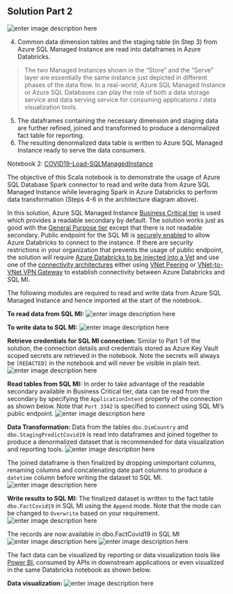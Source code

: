 ## Solution Part 2
![enter image description here](https://github.com/mokabiru/databrickssqlmi/raw/master/media/Solution%20Architecture%20Numbered%20.jpg)

4. Common data dimension tables and the staging table (in Step 3) from Azure SQL Managed Instance are read into dataframes in Azure Databricks.
> The two Managed Instances shown in the “Store” and the “Serve” layer are essentially the same instance just depicted in different phases of the data flow. In a real-world, Azure SQL Managed Instance or Azure SQL Databases can play the role of both a data storage service and data serving service for consuming applications / data visualization tools.
5. The dataframes containing the necessary dimension and staging data are further refined, joined and transformed to produce a denormalized fact table for reporting.
6. The resulting denormalized data table is written to Azure SQL Managed Instance ready to serve the data consumers.

Notebook 2: [COVID19-Load-SQLManagedInstance](https://github.com/mokabiru/databrickssqlmi/blob/master/DatabricksNotebooks/COVID19-Load-SQLManagedInstance.dbc)

The objective of this Scala notebook is to demonstrate the usage of Azure SQL Database Spark connector to read and write data from Azure SQL Managed Instance while leveraging Spark in Azure Databricks to perform data transformation (Steps 4-6 in the architecture diagram above).

In this solution, Azure SQL Managed Instance [Business Critical tier](https://docs.microsoft.com/en-us/azure/azure-sql/managed-instance/sql-managed-instance-paas-overview#business-critical-service-tier) is used which provides a readable secondary by default. The solution works just as good with the [General Purpose tier](https://docs.microsoft.com/en-us/azure/azure-sql/managed-instance/sql-managed-instance-paas-overview#general-purpose-service-tier) except that there is not readable secondary. Public endpoint for the SQL MI is [securely enabled](https://docs.microsoft.com/en-us/azure/azure-sql/managed-instance/public-endpoint-overview) to allow Azure Databricks to connect to the instance. If there are security restrictions in your organization that prevents the usage of public endpoint, the solution will require [Azure Databricks to be injected into a Vet](https://docs.microsoft.com/en-us/azure/databricks/administration-guide/cloud-configurations/azure/vnet-inject) and use one of the [connectivity architectures](https://docs.microsoft.com/en-us/azure/azure-sql/managed-instance/connect-application-instance?view=sql-server-2017) either using [VNet Peering](https://docs.microsoft.com/en-us/azure/virtual-network/virtual-network-peering-overview) or [VNet-to-VNet VPN Gateway](https://docs.microsoft.com/en-us/azure/vpn-gateway/vpn-gateway-howto-vnet-vnet-resource-manager-portal) to establish connectivity between Azure Databricks and SQL MI.

The following modules are required to read and write data from Azure SQL Managed Instance and hence imported at the start of the notebook.

**To read data from SQL MI:**
![enter image description here](https://github.com/mokabiru/databrickssqlmi/raw/master/media/importlibrariesread.png)

**To write data to SQL MI:**
![enter image description here](https://github.com/mokabiru/databrickssqlmi/raw/master/media/importlibrarieswrite.png)

**Retrieve credentials for SQL MI connection:**
Similar to Part 1 of the solution, the connection details and credentials stored as Azure Key Vault scoped secrets are retrieved in the notebook. Note the secrets will always be `[REDACTED]` in the notebook and will never be visible in plain text.
![enter image description here](https://github.com/mokabiru/databrickssqlmi/raw/master/media/secretssqlmi2.png)

**Read tables from SQL MI:**
In order to take advantage of the readable secondary available in Business Critical tier, data can be read from the secondary by specifying the `ApplicationIntent` property of the connection as shown below. Note that `Port 3342` is specified to connect using SQL MI’s public endpoint.
![enter image description here](https://github.com/mokabiru/databrickssqlmi/raw/master/media/readsqlmi2.png)

**Data Transformation:**
Data from the tables `dbo.DimCountry` and `dbo.StagingPredictCovid19` is read into dataframes and joined together to produce a denormalized dataset that is recommended for data visualization and reporting tools.
![enter image description here](https://github.com/mokabiru/databrickssqlmi/raw/master/media/dfjoin.png)

The joined dataframe is then finalized by dropping unimportant columns, renaming columns and concatenating date part columns to produce a `datetime` column before writing the dataset to SQL MI.
![enter image description here](https://github.com/mokabiru/databrickssqlmi/raw/master/media/dfcleanup.png)

**Write results to SQL MI:**
The finalized dataset is written to the fact table `dbo.FactCovid19` in SQL MI using the `Append` mode. Note that the mode can be changed to `Overwrite` based on your requirement.
![enter image description here](https://github.com/mokabiru/databrickssqlmi/raw/master/media/sqlmiwrite.png)

The records are now available in dbo.FactCovid19 in SQL MI
![enter image description here](https://github.com/mokabiru/databrickssqlmi/raw/master/media/ssmsfactexplorer.png)
![enter image description here](https://github.com/mokabiru/databrickssqlmi/raw/master/media/ssmsfactselect.png)

The fact data can be visualized by reporting or data visualization tools like [Power BI](https://powerbi.microsoft.com/en-us/), consumed by APIs in downstream applications or even visualized in the same Databricks notebook as shown below.

**Data visualization:**
![enter image description here](https://github.com/mokabiru/databrickssqlmi/raw/master/media/map.png)
